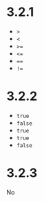 # 3.2.1

- `>`
- `<`
- `>=`
- `<=`
- `==`
- `!=`

# 3.2.2

- `true`
- `false`
- `true`
- `true`
- `false`

# 3.2.3

No